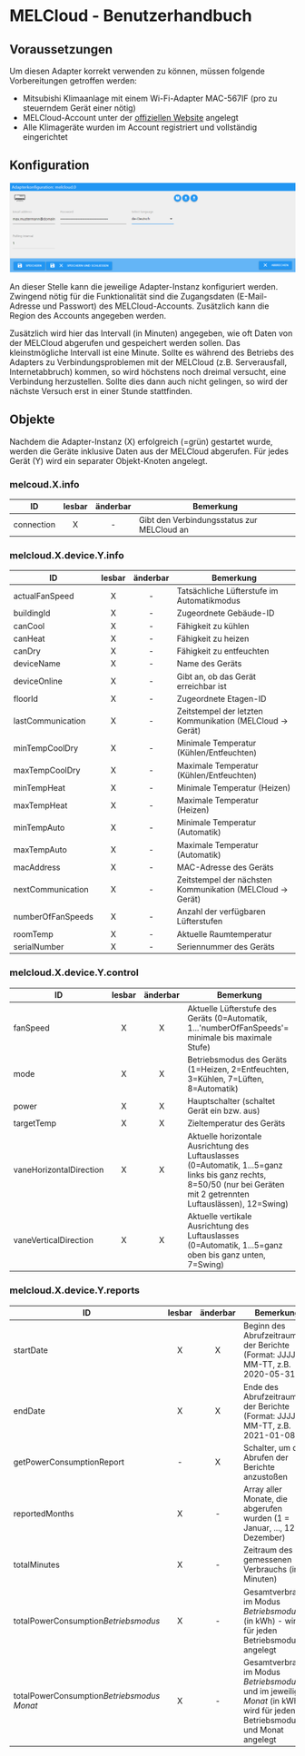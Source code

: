 # MELCloud - Benutzerhandbuch

## Voraussetzungen

Um diesen Adapter korrekt verwenden zu können, müssen folgende Vorbereitungen getroffen werden:

* Mitsubishi Klimaanlage mit einem Wi-Fi-Adapter MAC-567IF (pro zu steuerndem Gerät einer nötig)
* MELCloud-Account unter der [offiziellen Website](https://app.melcloud.com/) angelegt
* Alle Klimageräte wurden im Account registriert und vollständig eingerichtet

## Konfiguration

![Einstellungen des Adapters](img/adapter_settings.png)

An dieser Stelle kann die jeweilige Adapter-Instanz konfiguriert werden. Zwingend nötig für die Funktionalität sind die Zugangsdaten (E-Mail-Adresse und Passwort) des MELCloud-Accounts. Zusätzlich kann die Region des Accounts angegeben werden.

Zusätzlich wird hier das Intervall (in Minuten) angegeben, wie oft Daten von der MELCloud abgerufen und gespeichert werden sollen. Das kleinstmögliche Intervall ist eine Minute. Sollte es während des Betriebs des Adapters zu Verbindungsproblemen mit der MELCloud (z.B. Serverausfall, Internetabbruch) kommen, so wird höchstens noch dreimal versucht, eine Verbindung herzustellen. Sollte dies dann auch nicht gelingen, so wird der nächste Versuch erst in einer Stunde stattfinden.

## Objekte

Nachdem die Adapter-Instanz (X) erfolgreich (=grün) gestartet wurde, werden die Geräte inklusive Daten aus der MELCloud abgerufen. Für jedes Gerät (Y) wird ein separater Objekt-Knoten angelegt.

### melcoud.X.info

| ID | lesbar | änderbar | Bemerkung |
|--- | :---: | :---: |--- |
| connection | X | - | Gibt den Verbindungsstatus zur MELCloud an |

### melcloud.X.device.Y.info

| ID | lesbar | änderbar | Bemerkung |
|--- | :---: | :---: |--- |
| actualFanSpeed | X | - | Tatsächliche Lüfterstufe im Automatikmodus |
| buildingId | X | - | Zugeordnete Gebäude-ID |
| canCool | X | - | Fähigkeit zu kühlen |
| canHeat | X | - | Fähigkeit zu heizen |
| canDry | X | - | Fähigkeit zu entfeuchten |
| deviceName | X | - | Name des Geräts |
| deviceOnline | X | - | Gibt an, ob das Gerät erreichbar ist |
| floorId | X | - | Zugeordnete Etagen-ID |
| lastCommunication | X | - | Zeitstempel der letzten Kommunikation (MELCloud -> Gerät) |
| minTempCoolDry | X | - | Minimale Temperatur (Kühlen/Entfeuchten) |
| maxTempCoolDry | X | - | Maximale Temperatur (Kühlen/Entfeuchten) |
| minTempHeat | X | - | Minimale Temperatur (Heizen) |
| maxTempHeat | X | - | Maximale Temperatur (Heizen) |
| minTempAuto | X | - | Minimale Temperatur (Automatik) |
| maxTempAuto | X | - | Maximale Temperatur (Automatik) |
| macAddress | X | - | MAC-Adresse des Geräts |
| nextCommunication | X | - | Zeitstempel der nächsten Kommunikation (MELCloud -> Gerät) |
| numberOfFanSpeeds | X | - | Anzahl der verfügbaren Lüfterstufen |
| roomTemp | X | - | Aktuelle Raumtemperatur |
| serialNumber | X | - | Seriennummer des Geräts |

### melcloud.X.device.Y.control

| ID | lesbar | änderbar | Bemerkung |
|--- | :---: | :---: |--- |
| fanSpeed | X | X | Aktuelle Lüfterstufe des Geräts (0=Automatik, 1...'numberOfFanSpeeds'= minimale bis maximale Stufe) |
| mode | X | X | Betriebsmodus des Geräts (1=Heizen, 2=Entfeuchten, 3=Kühlen, 7=Lüften, 8=Automatik) |
| power | X | X | Hauptschalter (schaltet Gerät ein bzw. aus) |
| targetTemp | X | X | Zieltemperatur des Geräts |
| vaneHorizontalDirection | X | X | Aktuelle horizontale Ausrichtung des Luftauslasses (0=Automatik, 1...5=ganz links bis ganz rechts, 8=50/50 (nur bei Geräten mit 2 getrennten Luftauslässen), 12=Swing) |
| vaneVerticalDirection | X | X | Aktuelle vertikale Ausrichtung des Luftauslasses (0=Automatik, 1...5=ganz oben bis ganz unten, 7=Swing) |

### melcloud.X.device.Y.reports

| ID | lesbar | änderbar | Bemerkung |
|--- | :---: | :---: |--- |
| startDate | X | X | Beginn des Abrufzeitraums der Berichte (Format: JJJJ-MM-TT, z.B. 2020-05-31) |
| endDate | X | X | Ende des Abrufzeitraums der Berichte (Format: JJJJ-MM-TT, z.B. 2021-01-08) |
| getPowerConsumptionReport | - | X | Schalter, um das Abrufen der Berichte anzustoßen |
| reportedMonths | X | - | Array aller Monate, die abgerufen wurden (1 = Januar, ..., 12 = Dezember) |
| totalMinutes | X | - | Zeitraum des gemessenen Verbrauchs (in Minuten) |
| totalPowerConsumption*Betriebsmodus* | X | - | Gesamtverbrauch im Modus *Betriebsmodus* (in kWh) - wird für jeden Betriebsmodus angelegt |
| totalPowerConsumption*Betriebsmodus* *Monat* | X | - | Gesamtverbrauch im Modus *Betriebsmodus* und im jeweiligen *Monat* (in kWh) - wird für jeden Betriebsmodus und Monat angelegt |
